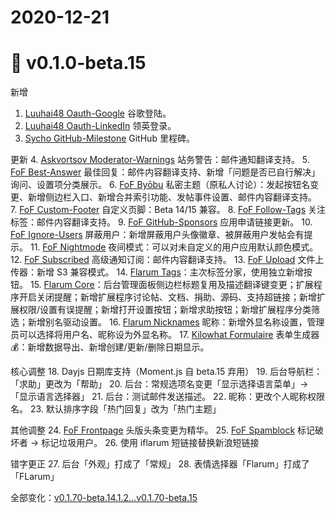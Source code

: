 # 2020-12-21
# 🌟 v0.1.0-beta.15

新增
1. [Luuhai48 Oauth-Google](https://discuss.flarum.org/d/25577) 谷歌登陆。
2. [Luuhai48 Oauth-LinkedIn](https://discuss.flarum.org/d/25575) 领英登录。
3. [Sycho GitHub-Milestone](https://discuss.flarum.org/d/25521) GitHub 里程碑。

更新
4. [Askvortsov Moderator-Warnings](https://discuss.flarum.org/d/23228) 站务警告：邮件通知翻译支持。
5. [FoF Best-Answer](https://discuss.flarum.org/d/21894) 最佳回复：邮件内容翻译支持、新增「问题是否已自行解决」询问、设置项分类展示。
6. [FoF Byōbu](https://discuss.flarum.org/d/4762) 私密主题（原私人讨论）：发起按钮名变更、新增侧边栏入口、新增合并索引功能、发帖事件设置、邮件内容翻译支持。
7. [FoF Custom-Footer](https://discuss.flarum.org/d/17774) 自定义页脚：Beta 14/15 兼容。
8. [FoF Follow-Tags](https://discuss.flarum.org/d/20525) 关注标签：邮件内容翻译支持。
9.  [FoF GitHub-Sponsors](https://discuss.flarum.org/d/22260) 应用申请链接更新。
10. [FoF Ignore-Users](https://discuss.flarum.org/d/20681) 屏蔽用户：新增屏蔽用户头像徽章、被屏蔽用户发帖会有提示。
11. [FoF Nightmode](https://discuss.flarum.org/d/21492) 夜间模式：可以对未自定义的用户应用默认颜色模式。
12. [FoF Subscribed](https://discuss.flarum.org/d/20917) 高级通知订阅：邮件内容翻译支持。
13. [FoF Upload](https://discuss.flarum.org/d/4154) 文件上传器：新增 S3 兼容模式。
14. [Flarum Tags](https://github.com/flarum/tags)：主次标签分家，使用独立新增按钮。
15. [Flarum Core](https://github.com/flarum/core)：后台管理面板侧边栏标题复用及描述翻译键变更；扩展程序开启关闭提醒；新增扩展程序讨论帖、文档、捐助、源码、支持超链接；新增扩展权限/设置有误提醒；新增打开设置按钮；新增求助按钮；新增扩展程序分类筛选；新增别名驱动设置。
16. [Flarum Nicknames](https://github.com/flarum/nicknames) 昵称：新增外显名称设置，管理员可以选择将用户名、昵称设为外显名称。
17. [Kilowhat Formulaire](https://discuss.flarum.org/d/23063) 表单生成器💰：新增数据导出、新增创建/更新/删除日期显示。

核心调整
18. Dayjs 日期库支持（Moment.js 自 beta.15 弃用）
19. 后台导航栏：「求助」更改为「帮助」
20. 后台：常规选项名变更「显示选择语言菜单」→「显示语言选择器」
21. 后台：测试邮件发送描述。
22. 昵称：更改个人昵称权限名。
23. 默认排序字段「热门回复」改为「热门主题」

其他调整
24. [FoF Frontpage](https://discuss.flarum.org/d/19256) 头版头条变更为精华。
25. [FoF Spamblock](https://discuss.flarum.org/d/17772) 标记破坏者 → 标记垃圾用户。
26. 使用 iflarum 短链接替换新浪短链接

错字更正
27. 后台「外观」打成了「常规」
28. 表情选择器「Flarum」打成了「FLarum」

全部变化：[v0.1.70-beta.14.1.2...v0.1.70-beta.15](https://github.com/Littlegolden/flarum-lang-simplified-chinese/compare/v0.1.70-beta.14.1.2...v0.1.70-beta.15)